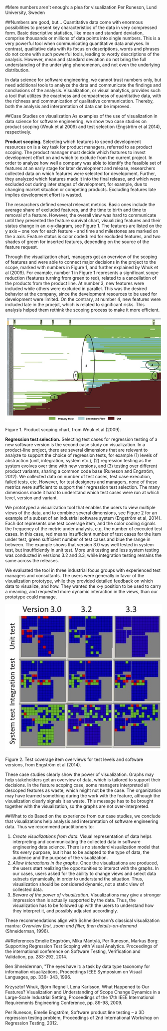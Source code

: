 #Mere numbers aren't enough: a plea for visualization
Per Runeson, Lund University, Sweden

##Numbers are good, but…
Quantitative data come with enormous possibilities to present key characteristics of the data in very compressed form. Basic descriptive statistics, like mean and standard deviation, comprise thousands or millions of data points into single numbers. This is a very powerful tool when communicating quantitative data analyses.  In contrast, qualitative data with its focus on descriptions, words and phrases do not come with such powerful tools, leading to wordy descriptions of the analysis. However, mean and standard deviation do not bring the full understanding of the underlying phenomenon, and not even the underlying distribution. 

In data science for software engineering, we cannot trust numbers only, but need additional tools to analyze the data and communicate the findings and conclusions of the analysis. Visualization, or visual analytics, provides such a tool that utilizes the exactness and compactness of quantitative data, with the richness and communication of qualitative communication. Thereby, both the analysis and interpretation of data can be improved.

##Case Studies on visualization
As examples of the use of visualization in data science for software engineering, we show two case studies on product scoping (Wnuk et al 2009) and test selection (Engström et al 2014), respectively.

**Product scoping.** Selecting which features to spend development resources on is a key task for product managers, referred to as product scoping. The product manager must decide which features to invest development effort on and which to exclude from the current project. In order to analyze how well a company was able to identify the feasible set of features at an early stage for later development and release, researchers collected data on which features were selected for development. Further, they analyzed which features made it into the final release, and which were excluded out during later stages of development, for example, due to changing market situation or competing products. Excluding features late implies development effort is wasted.

The researchers defined several relevant metrics. Basic ones include the average share of excluded features, and the time to birth and time to removal of a feature. However, the overall view was hard to communicate until they presented the feature survival chart, visualizing features and their status change in an x-y-diagram, see Figure 1. The features are listed on the y axis – one row for each feature - and time and milestones are marked on the x axis. Feature status is color coded: red for excluded features, and two shades of green for inserted features, depending on the source of the feature request.

Through the visualization chart, managers got an overview of the scoping of features and were able to connect major decisions in the project to the scope, marked with numbers in Figure 1, and further explained by Wnuk et al (2009). For example, number 1 in Figure 1 represents a significant scope reduction (features turning from green to red), related to a cancellation of the products from the product line. At number 3, new features were included while others were excluded in parallel. This was the desired behavior at the company, since the development resources to be used for development were limited. On the contrary, at number 4, new features were included late in the proejct, which is related to significant risks.  This analysis helped them rethink the scoping process to make it more efficient. 


![FeatureVis.jpg](FeatureVis.jpg)

Figure 1. Product scoping chart, from Wnuk et al (2009).

**Regression test selection.** Selecting test cases for regression testing of a new software version is the second case study on visualization. In a product-line project, there are several dimensions that are relevant to analyze to support the choice of regression tests, for example (1) levels of abstraction (unit, integration, system etc.), (2) regression testing as the system evolves over time with new versions, and (3) testing over different product variants, sharing a common code base (Runeson and Engström, 2012). We collected data on number of test cases, test case execution, failed tests, etc. However, for test designers and managers, none of these metrics were sufficient to support their regression test selection. The many dimensions made it hard to understand which test cases were run at which level, version and variant.

We prototyped a visualization tool that enables the users to view multiple views of the data, and to combine several dimensions, see Figure 2 for an example of a subset of an industrial software system (Engström et al, 2014). Each dot represents one test coverage item, and the color coding signals the frequency of the metric under analysis, e.g. the number of executed test cases. In this case, red means insufficient number of test cases for the item under test, green sufficient number of test cases and blue the range in between. The example shows that version 3.0 was well tested in system test, but insufficiently in unit test. More unit testing and less system testing was conducted in versions 3.2 and 3.3, while integration testing remains the same across the releases.

We evaluated the tool in three industrial focus groups with experienced test managers and consultants.  The users were generally in favor of the visualization prototype, while they provided detailed feedback on which data to visualize, and how. They wanted the x-y position to be used to carry a meaning, and requested more dynamic interaction in the views, than our prototype could manage.

![TestVis.jpg](TestVis.jpg) 

Figure 2. Test coverage item overviews for test levels and software versions, from Engström et al (2014).

These case studies clearly show the power of visualization. Graphs may help stakeholders get an overview of data, which is tailored to support their decisions. In the feature scoping case, some managers interpreted all descoped features as waste, which might not be the case. The organization may have learned something during the work with the feature, although the visualization clearly signals it as waste. This message has to be brought together with the visualization, so the graphs are not over-interpreted. 

##What to do
Based on the experience from our case studies, we conclude that visualizations help analysis and interpretation of software engineering data. Thus we recommend practitioners to:

1.	*Create visualizations from data.* Visual representation of data helps interpreting and communicating the collected data in software engineering data science. There is no standard visualization model that fits every purpose, but it has to be adapted to the type of data, the audience and the purpose of the visualization.
2.	*Allow interactions in the graphs.* Once the visualizations are produced, the users start realizing the opportunities to interact with the graphs. In our cases, users asked for the ability to change views and select data subsets dynamically, in order to understand the situation. Thus, visualization should be considered dynamic, not a static view of collected data.
3.	*Beware of the power of visualization.* Visualizations may give a stronger impression than is actually supported by the data. Thus, the visualization has to be followed up with the users to understand how they interpret it, and possibly adjusted accordingly. 

These recommendations align with Schneidermann’s classical visualization mantra: *Overview first, zoom and filter, then details-on-demand* (Shneiderman, 1996).

##References
Emelie Engström, Mika Mäntylä, Per Runeson, Markus Borg: Supporting Regression Test Scoping with Visual Analytics. Proceedings of the international conference on Software Testing, Verification and Validation, pp. 283-292, 2014.

Ben Shneiderman, "The eyes have it: a task by data type taxonomy for information visualizations, Proceedings IEEE Symposium on Visual Languages, pp. 336- 343, 1996.

Krzysztof Wnuk, Björn Regnell, Lena Karlsson, What Happened to Our Features? Visualization and Understanding of Scope Change Dynamics in a Large-Scale Industrial Setting, Proceedings of the 17th IEEE International Requirements Engineering Conference, pp. 89-98, 2009.

Per Runeson, Emelie Engström, Software product line testing – a 3D regression testing problem, Proceedings of 2nd International Workshop on Regression Testing, 2012.

